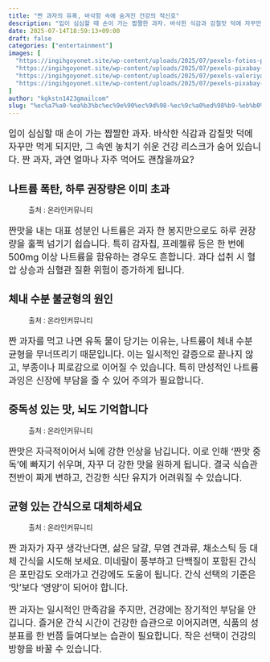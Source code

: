 ```yaml
---
title: "짠 과자의 유혹, 바삭함 속에 숨겨진 건강의 적신호"
description: "입이 심심할 때 손이 가는 짭짤한 과자. 바삭한 식감과 감칠맛 덕에 자꾸만 먹게 되지만, 그 속엔 놓치기 쉬운 건강 리스크가 숨어 있습니다. 짠 과자, 과연 얼마나 자주 먹어도 괜찮을까요?"
date: 2025-07-14T18:59:13+09:00
draft: false
categories: ["entertainment"]
images: [
  "https://ingihgoyonet.site/wp-content/uploads/2025/07/pexels-fotios-photos-1894325-683x1024.jpg"
  "https://ingihgoyonet.site/wp-content/uploads/2025/07/pexels-pixabay-71126-1024x680.jpg"
  "https://ingihgoyonet.site/wp-content/uploads/2025/07/pexels-valeriya-1893556-791x1024.jpg"
  "https://ingihgoyonet.site/wp-content/uploads/2025/07/pexels-pixabay-302539-690x1024.jpg"
]
author: "kgkstn1423gmailcom"
slug: "%ec%a7%a0-%ea%b3%bc%ec%9e%90%ec%9d%98-%ec%9c%a0%ed%98%b9-%eb%b0%94%ec%82%ad%ed%95%a8-%ec%86%8d%ec%97%90-%ec%88%a8%ea%b2%a8%ec%a7%84-%ea%b1%b4%ea%b0%95%ec%9d%98-%ec%a0%81%ec%8b%a0%ed%98%b8"
---
```


<p style="font-size:18px">입이 심심할 때 손이 가는 짭짤한 과자. 바삭한 식감과 감칠맛 덕에 자꾸만 먹게 되지만, 그 속엔 놓치기 쉬운 건강 리스크가 숨어 있습니다. 짠 과자, 과연 얼마나 자주 먹어도 괜찮을까요?</p> <h2 >나트륨 폭탄, 하루 권장량은 이미 초과</h2> <figure ><img src="https://ingihgoyonet.site/wp-content/uploads/2025/07/pexels-fotios-photos-1894325-683x1024.jpg" alt="" style="aspect-ratio:16/9;object-fit:cover"/><figcaption >출처 : 온라인커뮤니티</figcaption></figure> <p style="font-size:18px">짠맛을 내는 대표 성분인 나트륨은 과자 한 봉지만으로도 하루 권장량을 훌쩍 넘기기 쉽습니다. 특히 감자칩, 프레첼류 등은 한 번에 500mg 이상 나트륨을 함유하는 경우도 흔합니다. 과다 섭취 시 혈압 상승과 심혈관 질환 위험이 증가하게 됩니다.</p> <h2 >체내 수분 불균형의 원인</h2> <figure ><img src="https://ingihgoyonet.site/wp-content/uploads/2025/07/pexels-pixabay-71126-1024x680.jpg" alt="" style="aspect-ratio:16/9;object-fit:cover"/><figcaption >출처 : 온라인커뮤니티</figcaption></figure> <p style="font-size:18px">짠 과자를 먹고 나면 유독 물이 당기는 이유는, 나트륨이 체내 수분 균형을 무너뜨리기 때문입니다. 이는 일시적인 갈증으로 끝나지 않고, 부종이나 피로감으로 이어질 수 있습니다. 특히 만성적인 나트륨 과잉은 신장에 부담을 줄 수 있어 주의가 필요합니다.</p> <h2 >중독성 있는 맛, 뇌도 기억합니다</h2> <figure ><img src="https://ingihgoyonet.site/wp-content/uploads/2025/07/pexels-valeriya-1893556-791x1024.jpg" alt="" style="aspect-ratio:16/9;object-fit:cover"/><figcaption >출처 : 온라인커뮤니티</figcaption></figure> <p style="font-size:18px">짠맛은 자극적이어서 뇌에 강한 인상을 남깁니다. 이로 인해 ‘짠맛 중독’에 빠지기 쉬우며, 자꾸 더 강한 맛을 원하게 됩니다. 결국 식습관 전반이 짜게 변하고, 건강한 식단 유지가 어려워질 수 있습니다.</p> <h2 >균형 있는 간식으로 대체하세요</h2> <figure ><img src="https://ingihgoyonet.site/wp-content/uploads/2025/07/pexels-pixabay-302539-690x1024.jpg" alt="" style="aspect-ratio:16/9;object-fit:cover"/><figcaption >출처 : 온라인커뮤니티</figcaption></figure> <p style="font-size:18px">짠 과자가 자꾸 생각난다면, 삶은 달걀, 무염 견과류, 채소스틱 등 대체 간식을 시도해 보세요. 미네랄이 풍부하고 단백질이 포함된 간식은 포만감도 오래가고 건강에도 도움이 됩니다. 간식 선택의 기준은 ‘맛’보다 ‘영양’이 되어야 합니다.</p> <p style="font-size:18px">짠 과자는 일시적인 만족감을 주지만, 건강에는 장기적인 부담을 안깁니다. 즐거운 간식 시간이 건강한 습관으로 이어지려면, 식품의 성분표를 한 번쯤 들여다보는 습관이 필요합니다. 작은 선택이 건강의 방향을 바꿀 수 있습니다.</p>